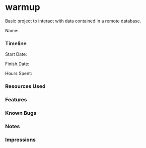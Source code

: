 # warmup

Basic project to interact with data contained in a remote database.


Name: 

### Timeline

Start Date: 

Finish Date: 

Hours Spent:


### Resources Used


### Features


### Known Bugs


### Notes


### Impressions


